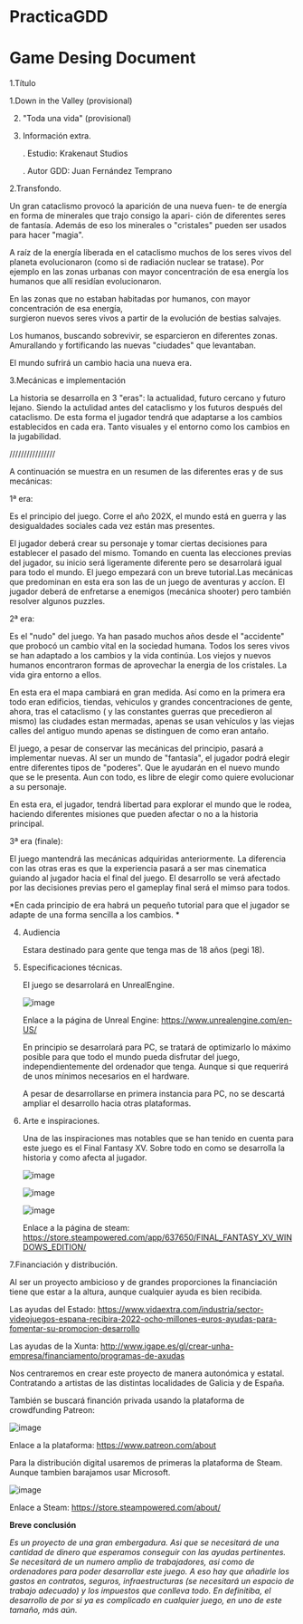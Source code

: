 # PracticaGDD

Game Desing Document 
=============================
1.Título

   1.Down in the Valley (provisional) 
   
   2. "Toda una vida" (provisional)


   3. Información extra.


       . Estudio: Krakenaut Studios


       . Autor GDD: Juan Fernández Temprano
       
       
2.Transfondo.

 Un gran cataclismo provocó la aparición de una nueva fuen-
 te de energía en forma de minerales que trajo consigo la apari-
 ción de diferentes seres de fantasía. Además de eso los minerales
 o "cristales" pueden ser usados para hacer "magia".
 
 A raíz de la energía liberada en el cataclismo muchos
 de los seres vivos del planeta evolucionaron (como si de radiación nuclear se tratase). 
 Por ejemplo en las zonas urbanas con mayor concentración de esa energía los
 humanos que allí residían evolucionaron.
 
 En las zonas que no estaban habitadas por humanos, con mayor concentración de esa energía,  
 surgieron nuevos seres vivos a partir de la evolución de bestias salvajes.

 Los humanos, buscando sobrevivir, se esparcieron en diferentes zonas. Amurallando y fortificando 
 las nuevas "ciudades" que levantaban.

 El mundo sufrirá un cambio hacia una nueva era.



3.Mecánicas e implementación

 La historia se desarrolla en 3 "eras": la actualidad, futuro cercano
 y futuro lejano. Siendo la actulidad antes del cataclismo y los futuros 
 después del cataclismo. De esta forma el jugador tendrá que adaptarse a los 
 cambios establecidos en cada era. Tanto visuales y el entorno como los cambios
 en la jugabilidad. 
 
 ////////////////
 
 A continuación se muestra en un resumen de las diferentes eras y de sus mecánicas:
 
 1ª era: 
 
  Es el principio del juego. Corre el año 202X, el mundo está en guerra y las desigualdades 
  sociales cada vez están mas presentes. 
  
  El jugador deberá crear su personaje y tomar ciertas decisiones para establecer el pasado
  del mismo. 
  Tomando en cuenta las elecciones previas del jugador, su inicio será ligeramente diferente 
  pero se desarrolará igual para todo el mundo.
  El juego empezará con un breve tutorial.Las mecánicas que predominan en esta era son las de 
  un juego de aventuras y accíon.
  El jugador deberá de enfretarse a enemigos (mecánica shooter) pero también resolver algunos puzzles.
  
  
 2ª era:
 
 Es el "nudo" del juego. 
 Ya han pasado muchos años desde el "accidente" que probocó un cambio vital en la sociedad
 humana. Todos los seres vivos se han adaptado a los cambios y la vida continúa. Los viejos
 y nuevos humanos encontraron formas de aprovechar la energia de los cristales. La vida
 gira entorno a ellos. 
 
 En esta era el mapa cambiará en gran medida. Así como en la primera era todo eran edificios,
 tiendas, vehiculos y grandes concentraciones de gente, ahora, tras el cataclismo ( y las
 constantes guerras que precedieron al mismo) las ciudades estan mermadas, apenas se usan
 vehículos y las viejas calles del antiguo mundo apenas se distinguen de como eran antaño.
 
 El juego, a pesar de conservar las mecánicas del principio, pasará a implementar nuevas.
 Al ser un mundo de "fantasía", el jugador podrá elegir entre diferentes tipos de "poderes".
 Que le ayudarán en el nuevo mundo que se le presenta. Aun con todo, es libre de elegir
 como quiere evolucionar a su personaje. 
 
 En esta era, el jugador, tendrá libertad para explorar el mundo que le rodea, haciendo 
 diferentes misiones que pueden afectar o no a la historia principal. 
 
 
 3ª era (finale): 
 
  El juego mantendrá las mecánicas adquiridas anteriormente. La diferencia con las otras
  eras es que la experiencia pasará a ser mas cinematica guiando al jugador hacia el final
  del juego. El desarrollo se verá afectado por las decisiones previas pero el gameplay
  final será el mimso para todos. 

  
  *En cada principio de era habrá un pequeño tutorial para que el jugador se adapte de una 
  forma sencilla a los cambios. *
 
 
4. Audiencia


   Estara destinado para gente que tenga mas de 18 años (pegi 18). 
   

5. Especificaciones técnicas. 


   El juego se desarrolará en UnrealEngine.
   
   ![image](https://user-images.githubusercontent.com/67064836/151707057-ccbc3432-1a33-43b6-85d8-e8e881b726ab.png)
   
   Enlace a la página de Unreal Engine: https://www.unrealengine.com/en-US/

   
   
   En principio se desarrolará para PC, se tratará de optimizarlo lo máximo 
   posible para que todo el mundo pueda disfrutar del juego, independientemente
   del ordenador que tenga. Aunque si que requerirá de unos mínimos necesarios 
   en el hardware. 
   
   
   A pesar de desarrollarse en primera instancia para PC, no se descartá ampliar
   el desarrollo hacia otras plataformas.
   
   
 6. Arte e inspiraciones.

    Una de las inspiraciones mas notables que se han tenido en cuenta para este juego
    es el Final Fantasy XV. Sobre todo en como se desarrolla la historia y como afecta
    al jugador. 
    
    ![image](https://user-images.githubusercontent.com/67064836/151706911-04946db9-d865-4e09-8302-d8bd22f22e64.png)
    
    ![image](https://user-images.githubusercontent.com/67064836/151706960-3c365446-720c-45ef-8988-cdf4267dfaa5.png)
    
    ![image](https://user-images.githubusercontent.com/67064836/151706968-2fff20dc-1346-4157-94d4-6722dcee0362.png)


    
    Enlace a la página de steam: https://store.steampowered.com/app/637650/FINAL_FANTASY_XV_WINDOWS_EDITION/
    
    
 7.Financiación y distribución.
 
  Al ser un proyecto ambicioso y de grandes proporciones la financiación tiene que estar a la altura, aunque cualquier 
  ayuda es bien recibida. 
  
  Las ayudas del Estado: https://www.vidaextra.com/industria/sector-videojuegos-espana-recibira-2022-ocho-millones-euros-ayudas-para-fomentar-su-promocion-desarrollo
  
  Las ayudas de la Xunta: http://www.igape.es/gl/crear-unha-empresa/financiamento/programas-de-axudas
  
  Nos centraremos en crear este proyecto de manera autonómica y estatal. Contratando a artistas de las distintas localidades de Galicia y de España. 
  
  También se buscará financión privada usando la plataforma de crowdfunding Patreon: 
  
  ![image](https://user-images.githubusercontent.com/67064836/151707503-7127d9de-d136-48e1-b75b-d0733f30803e.png)
  

  Enlace a la plataforma: https://www.patreon.com/about
  
  Para la distribución digital usaremos de primeras la plataforma de Steam. Aunque tambien barajamos usar Microsoft. 
  
  ![image](https://user-images.githubusercontent.com/67064836/151707756-c59b0996-54e6-4666-a238-778e92fb4967.png)
  
  Enlace a Steam: https://store.steampowered.com/about/
  
 
 
 
 
 
 **Breve conclusión** 
 
  *Es un proyecto de una gran embergadura. Asi que se necesitará de una cantidad de dinero que esperamos conseguir con las ayudas pertinentes.
   Se necesitará de un numero amplio de trabajadores, asi como de ordenadores para poder desarrollar este juego. A eso hay que añadirle los 
   gastos en contratos, seguros, infraestructuras (se necesitará un espacio de trabajo adecuado) y los impuestos que conlleva todo. 
   En definitiba, el desarrollo de por si ya es complicado en cualquier juego, en uno de este tamaño, más aún.*

  
  
  

  
  
  
  
 
   
    
    

   





